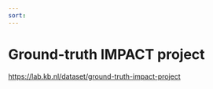 ```yaml
---
sort: 
---
```


# Ground-truth IMPACT project 

https://lab.kb.nl/dataset/ground-truth-impact-project
